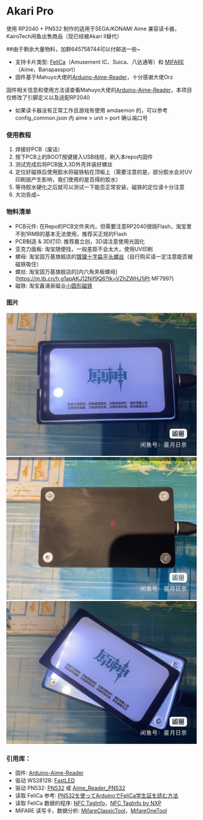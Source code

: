 # Akari Pro
使用 RP2040 + PN532 制作的适用于SEGA/KONAMI Aime 兼容读卡器，KairoTech闲鱼出售商品（现已经被Akari II替代）  

##由于剩余大量物料，加群645758744可以付邮送一些~

- 支持卡片类型: [FeliCa](https://zh.wikipedia.org/wiki/FeliCa)（Amusement IC、Suica、八达通等）和 [MIFARE](https://zh.wikipedia.org/wiki/MIFARE)（Aime，Banapassport）
- 固件基于Mahuyo大佬的[Arduino-Aime-Reader](https://github.com/Sucareto/Arduino-Aime-Reader/blob/main/README.md)，十分感谢大佬Orz

固件相关信息和使用方法请查看Mahuyo大佬的[Arduino-Aime-Reader](https://github.com/Sucareto/Arduino-Aime-Reader/blob/main/README.md)，本项目仅修改了引脚定义以及适配RP2040

- 如果读卡器没有正常工作且游戏有使用 amdaemon 的，可以参考 config_common.json 内 aime > unit > port 确认端口号

### 使用教程
1. 焊接好PCB（废话）
2. 按下PCB上的BOOT按键接入USB线缆，刷入本repo内固件
3. 测试完成后将PCB放入3D外壳并装好螺丝
4. 定位好磁铁后使用胶水将磁铁粘在顶板上（需要注意的是，部分胶水会对UV印刷层产生影响，我们使用的是百得的胶水）
5. 等待胶水硬化之后就可以测试一下能否正常安装，磁铁的定位请十分注意
6. 大功告成~

### 物料清单
- PCB元件: 在Repo的PCB文件夹内，但需要注意RP2040很挑Flash，淘宝里不到1RMB的基本无法使用，推荐买正规的Flash
- PCB制造 & 3D打印: 推荐嘉立创，3D请注意使用光固化
- 亚克力面板: 淘宝随便找，一般差距不会太大，使用UV印刷
- 螺母: 淘宝固万基旗舰店的[镀镍十字扁平头螺丝](https://m.tb.cn/h.g1rzLvyOX09U4BH?tk=sZ6CWHJcB1r)（自行购买请一定注意能否被磁铁吸住）
- 螺丝: 淘宝固万基旗舰店的[内六角夹板螺母](https://m.tb.cn/h.g1apAKJ12Nif9Q6?tk=VZhZWHJ1jPt MF7997)
- 磁铁: 淘宝鑫涌泉磁业[小圆形磁铁](https://m.tb.cn/h.gYnSHoJE2Vr6VK5?tk=gqvIWHJ1VeJ)

### 图片
![image](成品图/IMG_1.JPG)
![image](成品图/IMG_2.JPG)
![image](成品图/IMG_3.JPG)

### 引用库：
- 固件: [Arduino-Aime-Reader](https://github.com/Sucareto/Arduino-Aime-Reader/blob/main/README.md)
- 驱动 WS2812B: [FastLED](https://github.com/FastLED/FastLED)
- 驱动 PN532: [PN532](https://github.com/elechouse/PN532) 或 [Aime_Reader_PN532](https://github.com/Sucareto/Aime_Reader_PN532)
- 读取 FeliCa 参考: [PN532を使ってArduinoでFeliCa学生証を読む方法](https://qiita.com/gpioblink/items/91597a5275862f7ffb3c)
- 读取 FeliCa 数据的程序: [NFC TagInfo](https://play.google.com/store/apps/details?id=at.mroland.android.apps.nfctaginfo)，[NFC TagInfo by NXP](https://play.google.com/store/apps/details?id=com.nxp.taginfolite)
- MIFARE 读写卡，数据分析: [MifareClassicTool](https://github.com/ikarus23/MifareClassicTool)，[MifareOneTool](https://github.com/xcicode/MifareOneTool)
